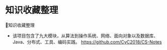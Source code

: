 知识收藏整理
===
:book:知识收藏整理

- 该项目包含了九大模块，从算法到操作系统、网络、面向对象以及数据库、Java、分布式、工具、编码实践。
https://github.com/CyC2018/CS-Notes